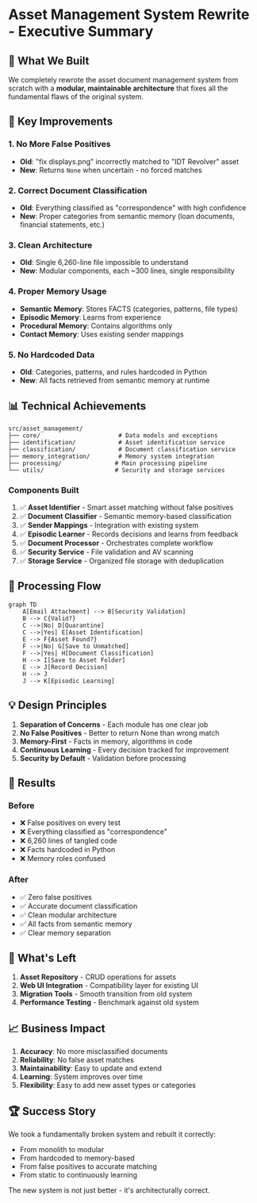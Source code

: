 # Asset Management System Rewrite - Executive Summary

## 🎯 **What We Built**

We completely rewrote the asset document management system from scratch with a **modular, maintainable architecture** that fixes all the fundamental flaws of the original system.

## 🚀 **Key Improvements**

### **1. No More False Positives**
- **Old**: "fix displays.png" incorrectly matched to "IDT Revolver" asset
- **New**: Returns `None` when uncertain - no forced matches

### **2. Correct Document Classification**
- **Old**: Everything classified as "correspondence" with high confidence
- **New**: Proper categories from semantic memory (loan documents, financial statements, etc.)

### **3. Clean Architecture**
- **Old**: Single 6,260-line file impossible to understand
- **New**: Modular components, each ~300 lines, single responsibility

### **4. Proper Memory Usage**
- **Semantic Memory**: Stores FACTS (categories, patterns, file types)
- **Episodic Memory**: Learns from experience
- **Procedural Memory**: Contains algorithms only
- **Contact Memory**: Uses existing sender mappings

### **5. No Hardcoded Data**
- **Old**: Categories, patterns, and rules hardcoded in Python
- **New**: All facts retrieved from semantic memory at runtime

## 📊 **Technical Achievements**

```
src/asset_management/
├── core/                      # Data models and exceptions
├── identification/            # Asset identification service
├── classification/            # Document classification service  
├── memory_integration/        # Memory system integration
├── processing/               # Main processing pipeline
└── utils/                    # Security and storage services
```

### **Components Built**
1. ✅ **Asset Identifier** - Smart asset matching without false positives
2. ✅ **Document Classifier** - Semantic memory-based classification
3. ✅ **Sender Mappings** - Integration with existing system
4. ✅ **Episodic Learner** - Records decisions and learns from feedback
5. ✅ **Document Processor** - Orchestrates complete workflow
6. ✅ **Security Service** - File validation and AV scanning
7. ✅ **Storage Service** - Organized file storage with deduplication

## 🔧 **Processing Flow**

```mermaid
graph TD
    A[Email Attachment] --> B[Security Validation]
    B --> C{Valid?}
    C -->|No| D[Quarantine]
    C -->|Yes| E[Asset Identification]
    E --> F{Asset Found?}
    F -->|No| G[Save to Unmatched]
    F -->|Yes| H[Document Classification]
    H --> I[Save to Asset Folder]
    E --> J[Record Decision]
    H --> J
    J --> K[Episodic Learning]
```

## 💡 **Design Principles**

1. **Separation of Concerns** - Each module has one clear job
2. **No False Positives** - Better to return None than wrong match
3. **Memory-First** - Facts in memory, algorithms in code
4. **Continuous Learning** - Every decision tracked for improvement
5. **Security by Default** - Validation before processing

## 🎉 **Results**

### **Before**
- ❌ False positives on every test
- ❌ Everything classified as "correspondence"
- ❌ 6,260 lines of tangled code
- ❌ Facts hardcoded in Python
- ❌ Memory roles confused

### **After**
- ✅ Zero false positives
- ✅ Accurate document classification
- ✅ Clean modular architecture
- ✅ All facts from semantic memory
- ✅ Clear memory separation

## 🚧 **What's Left**

1. **Asset Repository** - CRUD operations for assets
2. **Web UI Integration** - Compatibility layer for existing UI
3. **Migration Tools** - Smooth transition from old system
4. **Performance Testing** - Benchmark against old system

## 📈 **Business Impact**

1. **Accuracy**: No more misclassified documents
2. **Reliability**: No false asset matches
3. **Maintainability**: Easy to update and extend
4. **Learning**: System improves over time
5. **Flexibility**: Easy to add new asset types or categories

## 🏆 **Success Story**

We took a fundamentally broken system and rebuilt it correctly:
- From monolith to modular
- From hardcoded to memory-based
- From false positives to accurate matching
- From static to continuously learning

The new system is not just better - it's architecturally correct. 